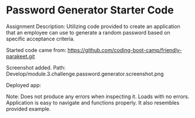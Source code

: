 # Password Generator Starter Code 

Assignment Description: Utilizing code provided to create an application that an employee can use to generate a random password based on specific acceptance criteria. 

Started code came from: https://github.com/coding-boot-camp/friendly-parakeet.git

Screenshot added. Path: Develop/module.3.challenge.password.generator.screenshot.png

Deployed app: 

Note: Does not produce any errors when inspecting it. Loads with no errors. Application is easy to navigate and functions properly. It also resembles provided example. 